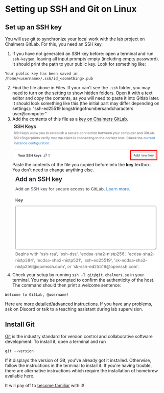 # Setting up SSH and Git on Linux

## Set up an SSH key

You will use git to synchronize your local work with the lab project on Chalmers GitLab. For this, you need an SSH key.

1. If you have not generated an SSH key before: open a terminal and run `ssh-keygen`, leaving all input prompts empty (including empty password). It should print the path to your public key. Look for something like:
```
Your public key has been saved in /home/<username>/.ssh/id_<something>.pub
```
2. Find the file above in Files. If your can't see the `.ssh` folder, you may need to turn on the setting to show hidden folders. Open it with a text editor and copy the contents, as you will need to paste it into Gitlab later. It should look something like this (the initial part may differ depending on settings): "ssh-ed25519 longstringofnumbersandcharacters user@computer"
3. Add the contents of this file as a [key on Chalmers GitLab](https://git.chalmers.se/-/user_settings/ssh_keys).
![](img/add-ssh-key-gitlab.png)
Paste the contents of the file you copied before into the **key** textbox. You don't need to change anything else.
![](img/paste-ssh-key-gitlab.png)
4. Check your setup by running `ssh -T git@git.chalmers.se` in your terminal. You may be prompted to confirm the authenticity of the host. The command should then print a welcome sentence:

```
Welcome to GitLab, @username!
```

Here are [more detailed/advanced instructions](https://git.chalmers.se/help/user/ssh.md). If you have any problems, ask on Discord or talk to a teaching assistant during lab supervision.

## Install Git

[Git](https://en.wikipedia.org/wiki/Git) is the industry standard for version control and collaborative software development. To install it, open a terminal and run

``` shell
git --version
```

If it displays the version of Git, you've already got it installed. Otherwise, follow the instructions in the terminal to install it. If you're having trouble, there are alternative instructions which require the installation of homebrew available [here](https://git-scm.com/downloads/mac).

It will pay off to [become familiar](https://git.chalmers.se/help/gitlab-basics/start-using-git.md) with it!